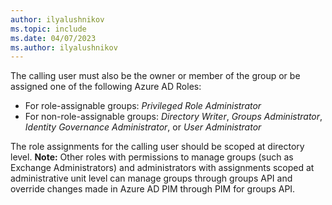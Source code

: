 ```yaml
---
author: ilyalushnikov
ms.topic: include
ms.date: 04/07/2023
ms.author: ilyalushnikov
---
```


The calling user must also be the owner or member of the group or be assigned one of the following Azure AD Roles: <br/><ul><li> For role-assignable groups: *Privileged Role Administrator*</li><li> For non-role-assignable groups: *Directory Writer*, *Groups Administrator*, *Identity Governance Administrator*, or *User Administrator*</li></ul>
The role assignments for the calling user should be scoped at directory level.
**Note:** Other roles with permissions to manage groups (such as Exchange Administrators) and administrators with assignments scoped at administrative unit level can manage groups through groups API and override changes made in Azure AD PIM through PIM for groups API.